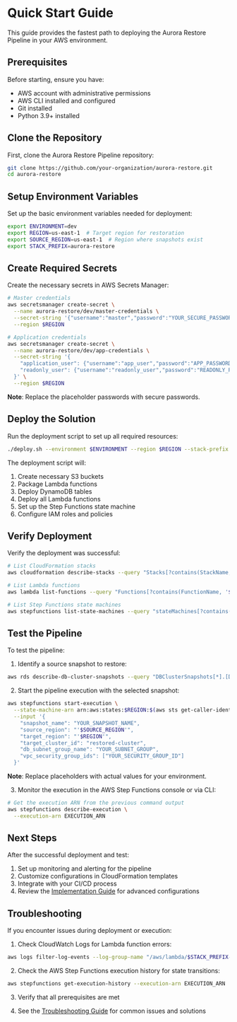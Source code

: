 # Quick Start Guide

This guide provides the fastest path to deploying the Aurora Restore Pipeline in your AWS environment.

## Prerequisites

Before starting, ensure you have:
- AWS account with administrative permissions
- AWS CLI installed and configured
- Git installed
- Python 3.9+ installed

## Clone the Repository

First, clone the Aurora Restore Pipeline repository:

```bash
git clone https://github.com/your-organization/aurora-restore.git
cd aurora-restore
```

## Setup Environment Variables

Set up the basic environment variables needed for deployment:

```bash
export ENVIRONMENT=dev
export REGION=us-east-1  # Target region for restoration
export SOURCE_REGION=us-east-1  # Region where snapshots exist
export STACK_PREFIX=aurora-restore
```

## Create Required Secrets

Create the necessary secrets in AWS Secrets Manager:

```bash
# Master credentials
aws secretsmanager create-secret \
  --name aurora-restore/dev/master-credentials \
  --secret-string '{"username":"master","password":"YOUR_SECURE_PASSWORD"}' \
  --region $REGION

# Application credentials
aws secretsmanager create-secret \
  --name aurora-restore/dev/app-credentials \
  --secret-string '{
    "application_user": {"username":"app_user","password":"APP_PASSWORD"},
    "readonly_user": {"username":"readonly_user","password":"READONLY_PASSWORD"}
  }' \
  --region $REGION
```

**Note**: Replace the placeholder passwords with secure passwords.

## Deploy the Solution

Run the deployment script to set up all required resources:

```bash
./deploy.sh --environment $ENVIRONMENT --region $REGION --stack-prefix $STACK_PREFIX
```

The deployment script will:
1. Create necessary S3 buckets
2. Package Lambda functions
3. Deploy DynamoDB tables
4. Deploy all Lambda functions
5. Set up the Step Functions state machine
6. Configure IAM roles and policies

## Verify Deployment

Verify the deployment was successful:

```bash
# List CloudFormation stacks
aws cloudformation describe-stacks --query "Stacks[?contains(StackName, '$STACK_PREFIX')].StackName" --output table --region $REGION

# List Lambda functions
aws lambda list-functions --query "Functions[?contains(FunctionName, '$STACK_PREFIX')].FunctionName" --output table --region $REGION

# List Step Functions state machines
aws stepfunctions list-state-machines --query "stateMachines[?contains(name, '$STACK_PREFIX')].name" --output table --region $REGION
```

## Test the Pipeline

To test the pipeline:

1. Identify a source snapshot to restore:

```bash
aws rds describe-db-cluster-snapshots --query "DBClusterSnapshots[*].[DBClusterSnapshotIdentifier,SnapshotCreateTime]" --output table --region $SOURCE_REGION
```

2. Start the pipeline execution with the selected snapshot:

```bash
aws stepfunctions start-execution \
  --state-machine-arn arn:aws:states:$REGION:$(aws sts get-caller-identity --query Account --output text):stateMachine:$STACK_PREFIX-state-machine \
  --input '{
    "snapshot_name": "YOUR_SNAPSHOT_NAME",
    "source_region": "'$SOURCE_REGION'",
    "target_region": "'$REGION'",
    "target_cluster_id": "restored-cluster",
    "db_subnet_group_name": "YOUR_SUBNET_GROUP",
    "vpc_security_group_ids": ["YOUR_SECURITY_GROUP_ID"]
  }'
```

**Note**: Replace placeholders with actual values for your environment.

3. Monitor the execution in the AWS Step Functions console or via CLI:

```bash
# Get the execution ARN from the previous command output
aws stepfunctions describe-execution \
  --execution-arn EXECUTION_ARN
```

## Next Steps

After the successful deployment and test:

1. Set up monitoring and alerting for the pipeline
2. Customize configurations in CloudFormation templates
3. Integrate with your CI/CD process
4. Review the [Implementation Guide](../implementation_guide/01_prerequisites.md) for advanced configurations

## Troubleshooting

If you encounter issues during deployment or execution:

1. Check CloudWatch Logs for Lambda function errors:
```bash
aws logs filter-log-events --log-group-name "/aws/lambda/$STACK_PREFIX-snapshot-check" --region $REGION
```

2. Check the AWS Step Functions execution history for state transitions:
```bash
aws stepfunctions get-execution-history --execution-arn EXECUTION_ARN
```

3. Verify that all prerequisites are met

4. See the [Troubleshooting Guide](../troubleshooting/01_common_issues.md) for common issues and solutions 